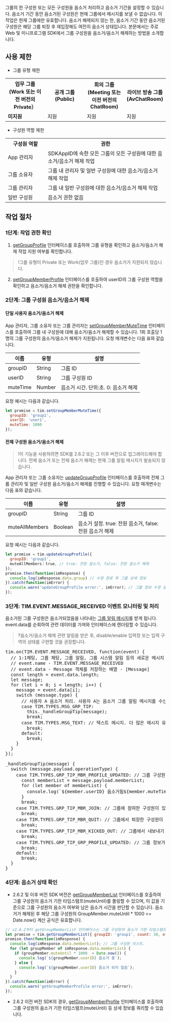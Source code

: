 그룹의 한 구성원 또는 모든 구성원을 음소거 처리하고 음소거 기간을 설정할 수 있습니다. 음소거 기간 동안 음소거된 구성원은 현재 그룹에서 메시지를 보낼 수 없습니다. 이 작업은 현재 그룹에만 유효합니다. 음소거 해제되지 않는 한, 음소거 기간 동안 음소거된 구성원은 해당 그룹 퇴장 후 재입장해도 여전히 음소거 상태입니다.
본문에서는 주로 Web 및 미니프로그램 SDK에서 그룹 구성원을 음소거/음소거 해제하는 방법을 소개합니다.

## 사용 제한

- 그룹 유형 제한
 <table>
<tr>
<th width="25%">업무 그룹(Work 또는 이전 버전의 Private）</th>
<th width="25%">공개 그룹(Public)</th>
<th width="25%">회의 그룹(Meeting 또는 이전 버전의 ChatRoom)</th>
<th width="25%">라이브 방송 그룹(AvChatRoom)</th>
</tr>
<tr>
<td><strong>미지원</strong></td>
<td>지원</td>
<td>지원</td>
<td>지원</td>
</tr>
</table>

- 구성원 역할 제한
<table>
<tr>
<th width="25%">구성원 역할</th>
<th>권한</th>
</tr>
<tr>
<td>App 관리자</td>
<td>SDKAppID에 속한 모든 그룹의 모든 구성원에 대한 음소거/음소거 해제 작업</td>
</tr>
<tr>
<td>그룹 소유자</td>
<td>그룹 내 관리자 및 일반 구성원에 대한 음소거/음소거 해제 작업</td>
</tr>
<tr>
<td>그룹 관리자</td>
<td>그룹 내 일반 구성원에 대한 음소거/음소거 해제 작업</td>
</tr>
<tr>
<td>일반 구성원</td>
<td>음소거 권한 없음</td>
</tr>
</table>

## 작업 절차

### 1단계: 작업 권한 확인
1. [getGroupProfile](https://imsdk-1252463788.file.myqcloud.com/IM_DOC/Web/SDK.html#getGroupProfile) 인터페이스를 호출하여 그룹 유형을 확인하고 음소거/음소거 해제 작업 지원 여부를 확인합니다.
 >!그룹 유형이 Private 또는 Work(업무 그룹)인 경우 음소거가 지원되지 않습니다.
 >
2. [getGroupMemberProfile](https://imsdk-1252463788.file.myqcloud.com/IM_DOC/Web/SDK.html#getGroupMemberProfile) 인터페이스를 호출하여 userID의 그룹 구성원 역할을 확인하고 음소거/음소거 해제 권한을 확인합니다.

### 2단계: 그룹 구성원 음소거/음소거 해제
#### 단일 사용자 음소거/음소거 해제
App 관리자, 그룹 소유자 또는 그룹 관리자는 [setGroupMemberMuteTime](https://imsdk-1252463788.file.myqcloud.com/IM_DOC/Web/SDK.html#setGroupMemberMuteTime) 인터페이스를 호출하여 그룹 내 구성원에 대해 음소거/음소거 해제할 수 있습니다. 1회 호출당 1명의 그룹 구성원의 음소거/음소거 해제가 지원됩니다.
요청 매개변수는 다음 표와 같습니다.

| 이름   | 유형               | 설명                |
| --------- | ------- | --------|
| groupID | String   | 그룹 ID                |
| userID     | String | 그룹 구성원 ID      |
| muteTime | Number | 음소거 시간. 단위:초. 0: 음소거 해제|

요청 예시는 다음과 같습니다.
```javascript
let promise = tim.setGroupMemberMuteTime({
  groupID: 'group1',
  userID: 'user1',
  muteTime: 1000
});
```

#### 전체 구성원 음소거/음소거 해제
>!이 기능을 사용하려면 SDK를 2.6.2 또는 그 이후 버전으로 업그레이드해야 합니다. 전체 음소거 또는 전체 음소거 해제는 현재 그룹 알림 메시지가 발송되지 않습니다.
 
App 관리자 또는 그룹 소유자는 [updateGroupProfile](https://imsdk-1252463788.file.myqcloud.com/IM_DOC/Web/SDK.html#updateGroupProfile) 인터페이스를 호출하여 전체 그룹 관리자 및 일반 구성원 음소거/음소거 해제를 진행할 수 있습니다.
요청 매개변수는 다음 표와 같습니다.

| 이름   | 유형               | 설명                |
| --------- | ------- | --------|
| groupID | String   | 그룹 ID                |
| muteAllMembers | Boolean | 음소거 설정. true: 전원 음소거, false: 전원 음소거 해제|

요청 예시는 다음과 같습니다.
```javascript
let promise = tim.updateGroupProfile({
  groupID: 'group1',
  muteAllMembers：true, // true: 전원 음소거, false: 전원 음소거 해제
});
promise.then(function(imResponse) {
  console.log(imResponse.data.group) // 수정 완료 후 그룹 상세 정보
}).catch(function(imError) {
  console.warn('updateGroupProfile error:', imError); // 그룹 정보 수정 실패 관련 정보
});
```



### 3단계: TIM.EVENT.MESSAGE_RECEIVED 이벤트 모니터링 및 처리
음소거된 그룹 구성원은 음소거되었음을 나타내는 [그룹 알림 메시지](https://imsdk-1252463788.file.myqcloud.com/IM_DOC/Web/Message.html#.GroupTipPayload)를 받게 됩니다. event.data를 순회하여 관련 데이터를 가져와 인터페이스에 렌더링할 수 있습니다.
>?음소거/음소거 해제 관련 알림을 받은 후, disable/enable 입력창 또는 입력 구역의 상태를 구현할 것을 권장합니다.

<pre>
tim.on(TIM.EVENT.MESSAGE_RECEIVED, function(event) {
  // 1:1채팅, 그룹 채팅, 그룹 알림, 그룹 시스템 알림 등의 새로운 메시지 수신 시, event.data를 순회하여 메시지 리스트 데이터를 가져와 페이지에 렌더링할 수 있습니다.
  // event.name - TIM.EVENT.MESSAGE_RECEIVED
  // event.data - Message 객체를 저장하는 배열 - [Message]
  const length = event.data.length;
  let message;
  for (let i = 0; i < length; i++) {
    message = event.data[i];
    switch (message.type) {
      // 사용자 A 음소거 처리. 사용자 A는 음소거 그룹 알림 메시지를 수신합니다.
      case TIM.TYPES.MSG_GRP_TIP:
        this._handleGroupTip(message);
        break;
      case TIM.TYPES.MSG_TEXT: // 텍스트 메시지. 더 많은 메시지 유형은 <a href="https://imsdk-1252463788.file.myqcloud.com/IM_DOC/Web/Message.html">Message를 참고하십시오.</a>
        break;
      default:
        break;
    }
  }
});

_handleGroupTip(message) {
  switch (message.payload.operationType) {
    case TIM.TYPES.GRP_TIP_MBR_PROFILE_UPDATED: // 그룹 구성원 정보 변경(예: 음소거됨).
      const memberList = message.payload.memberList;
      for (let member of memberList) {
        console.log(`${member.userID} 음소거됨${member.muteTime}초`);
      }
      break;
    case TIM.TYPES.GRP_TIP_MBR_JOIN: // 그룹에 참여한 구성원이 있음.
      break;
    case TIM.TYPES.GRP_TIP_MBR_QUIT: // 그룹에서 퇴장한 구성원이 있음.
      break;
    case TIM.TYPES.GRP_TIP_MBR_KICKED_OUT: // 그룹에서 내보내기 당한 구성원이 있음.
      break;
    case TIM.TYPES.GRP_TIP_GRP_PROFILE_UPDATED: // 그룹 정보가 변경됨.
      break;
	default:
	  break;
  }
}
</pre>

### 4단계: 음소거 상태 확인

- 2.6.2 및 이후 버전 SDK 버전은 [getGroupMemberList](https://imsdk-1252463788.file.myqcloud.com/IM_DOC/Web/SDK.html#getGroupMemberList) 인터페이스를 호출하여 그룹 구성원의 음소거 기한 타임스탬프(muteUntil)를 풀링할 수 있으며, 이 값을 기준으로 그룹 구성원의 음소거 여부와 남은 음소거 시간을 판단할 수 있습니다. 음소거가 해제된 후 해당 그룹 구성원의 GroupMember.muteUntil * 1000 <= Date.now() 계산 공식은 유효합니다.
```javascript
// v2.6.2부터 getGroupMemberList 인터페이스는 그룹 구성원의 음소거 기한 타임스탬프 풀링을 지원합니다.
let promise = tim.getGroupMemberList({ groupID: 'group1', count: 30, offset:0 }); // 0부터 그룹 구성원 30명 풀링.
promise.then(function(imResponse) {
  console.log(imResponse.data.memberList); // 그룹 구성원 리스트.
  for (let groupMember of imResponse.data.memberList) {
    if (groupMember.muteUntil * 1000  > Date.now()) {
      console.log(`${groupMember.userID} 음소거 중`);
    } else {
      console.log(`${groupMember.userID} 음소거 되지 않음`);
    }
  }
}).catch(function(imError) {
  console.warn('getGroupMemberProfile error:', imError);
});
```
- 2.6.2 이전 버전 SDK의 경우, [getGroupMemberProfile](https://imsdk-1252463788.file.myqcloud.com/IM_DOC/Web/SDK.html#getGroupMemberProfile) 인터페이스를 호출하여 그룹 구성원의 음소거 기한 타임스탬프(muteUntil) 등 상세 정보를 쿼리할 수 있습니다.
